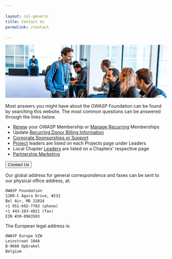 ```yaml
---

layout: col-generic
title: Contact Us
permalink: /contact

---
```


![Attendees at a Global AppSec Conference](/assets/images/web/about_header.png)

Most answers you might have about the OWASP Foundation can be found by searching this website. The most common questions can be answered through the links below.

- [Renew](/membership) your OWASP Membership or [Manage Recurring](/manage-membership) Memberships
- Update [Recurring Donor Billing Information](/manage-membership)
- [Corporate Sponsorships or Support](mailto:kelly.santalucia@owasp.com?subject=Corporate%20Sponsorships%20or%20Support)
- [Project](/projects) leaders are listed on each Projects page under Leaders
- Local Chapter [Leaders](/chapters) are listed on a Chapters' respective page
- [Partnership Marketing](mailto:lisa.jones@owasp.com?subject=Partnership%20Marketing)

<a href="https://owasporg.atlassian.net/servicedesk/customer/portal/7/create/72" target="_blank" rel="noopener"><button class="cta-button dark">Contact Us</button></a>

Our global address for general correspondence and faxes can be sent to our physical office address, at: 

```
OWASP Foundation
1200-C Agora Drive, #232
Bel Air, MD 21014
+1 951-692-7703 (phone)
+1 443-283-4021 (fax)
EIN #20-0963503
```

The European legal address is:

```
OWASP Europe VZW
Leinstraat 104A
B-9660 Opbrakel
Belgium
```
